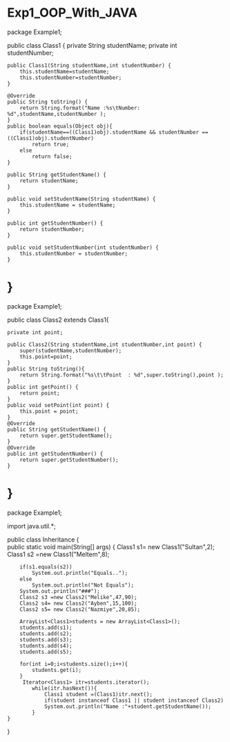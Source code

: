 Exp1_OOP_With_JAVA
==================
package Example1;

public class Class1 {
	private String studentName;
	private int studentNumber;

	public Class1(String studentName,int studentNumber) {
		this.studentName=studentName;
		this.studentNumber=studentNumber;
	}

	@Override
	public String toString() {
		return String.format("Name :%s\tNumber: %d",studentName,studentNumber );
	}
	public boolean equals(Object obj){
		if(studentName==((Class1)obj).studentName && studentNumber ==((Class1)obj).studentNumber)
			return true;
		else
			return false;		
	}

	public String getStudentName() {
		return studentName;
	}

	public void setStudentName(String studentName) {
		this.studentName = studentName;
	}

	public int getStudentNumber() {
		return studentNumber;
	}

	public void setStudentNumber(int studentNumber) {
		this.studentNumber = studentNumber;
	}

}
==================
package Example1;

public class Class2 extends Class1{

	private int point;
	
	public Class2(String studentName,int studentNumber,int point) {
		super(studentName,studentNumber);
		this.point=point;
	}
	public String toString(){
		return String.format("%s\t\tPoint  : %d",super.toString(),point );
	}
	public int getPoint() {
		return point;
	}
	public void setPoint(int point) {
		this.point = point;
	}
	@Override
	public String getStudentName() {
		return super.getStudentName();
	}
	@Override
	public int getStudentNumber() {
		return super.getStudentNumber();
	}

}
==================
package Example1;

import java.util.*;

public class Inheritance {		
	public static void main(String[] args) {
		Class1 s1= new Class1("Sultan",2);
		Class1 s2 =new Class1("Meltem",8);
		
		if(s1.equals(s2))
			System.out.println("Equals..");
		else
			System.out.println("Not Equals");
		System.out.println("###");
		Class2 s3 =new Class2("Melike",47,90);
		Class2 s4= new Class2("Ayben",15,100);
		Class2 s5= new Class2("Nazmiye",20,85);
		
		ArrayList<Class1>students = new ArrayList<Class1>();
		students.add(s1);
		students.add(s2);
		students.add(s3);
		students.add(s4);
		students.add(s5);
		
		for(int i=0;i<students.size();i++){
			students.get(i);
		}
		 Iterator<Class1> itr=students.iterator();
			while(itr.hasNext()){
				Class1 student =(Class1)itr.next();
				if(student instanceof Class1 || student instanceof Class2)
				System.out.println("Name :"+student.getStudentName());			
			}
	}

}
